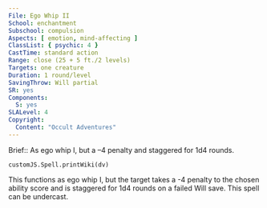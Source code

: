 ```yaml
---
File: Ego Whip II
School: enchantment
Subschool: compulsion
Aspects: [ emotion, mind-affecting ]
ClassList: { psychic: 4 }
CastTime: standard action
Range: close (25 + 5 ft./2 levels)
Targets: one creature
Duration: 1 round/level
SavingThrow: Will partial
SR: yes
Components:
  S: yes
SLALevel: 4
Copyright:
  Content: "Occult Adventures"
---
```

Brief:: As ego whip I, but a –4 penalty and staggered for 1d4 rounds.

```dataviewjs
customJS.Spell.printWiki(dv)
```

This functions as ego whip I, but the target takes a -4 penalty to the chosen ability score and is staggered for 1d4 rounds on a failed Will save. This spell can be undercast.
